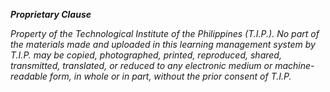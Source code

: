 ***Proprietary Clause***

*Property of the Technological Institute of the Philippines (T.I.P.). No part of the materials made and uploaded in this learning management system by T.I.P. may be copied, photographed, printed, reproduced, shared, transmitted, translated, or reduced to any electronic medium or machine-readable form, in whole or in part, without the prior consent of T.I.P.*
